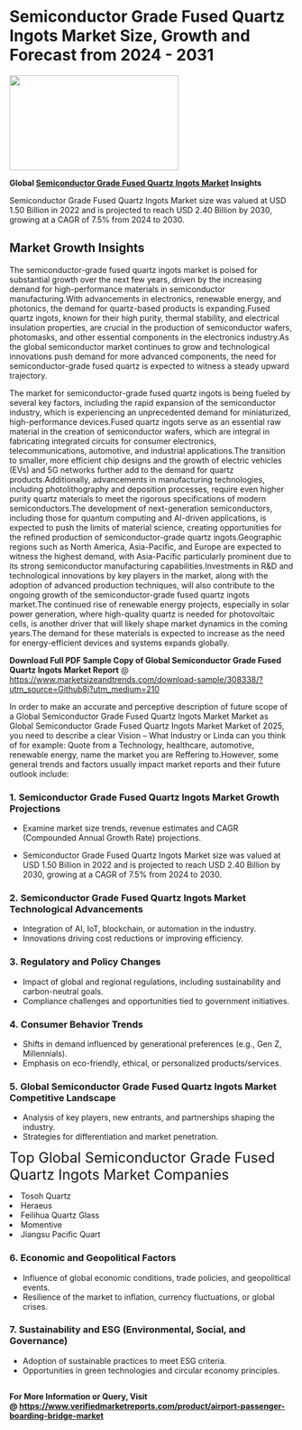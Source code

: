 <H1>Semiconductor Grade Fused Quartz Ingots Market Size, Growth and Forecast from 2024 - 2031</H1><img class="aligncenter size-medium wp-image-584254" src="https://thirdeyenews.in/wp-content/uploads/2024/09/Global-Market-Research-300x168.jpeg" alt="" width="300" height="168" /><p><strong>Global&nbsp;<a href="https://www.marketsizeandtrends.com/download-sample/308338/?utm_source=Github8j?utm_medium=210">Semiconductor Grade Fused Quartz Ingots Market</a> Insights</strong></p><p>Semiconductor Grade Fused Quartz Ingots Market size was valued at USD 1.50 Billion in 2022 and is projected to reach USD 2.40 Billion by 2030, growing at a CAGR of 7.5% from 2024 to 2030.</p><p><h2>Market Growth Insights</h2> <p>The semiconductor-grade fused quartz ingots market is poised for substantial growth over the next few years, driven by the increasing demand for high-performance materials in semiconductor manufacturing.With advancements in electronics, renewable energy, and photonics, the demand for quartz-based products is expanding.Fused quartz ingots, known for their high purity, thermal stability, and electrical insulation properties, are crucial in the production of semiconductor wafers, photomasks, and other essential components in the electronics industry.As the global semiconductor market continues to grow and technological innovations push demand for more advanced components, the need for semiconductor-grade fused quartz is expected to witness a steady upward trajectory.</p> <p>The market for semiconductor-grade fused quartz ingots is being fueled by several key factors, including the rapid expansion of the semiconductor industry, which is experiencing an unprecedented demand for miniaturized, high-performance devices.Fused quartz ingots serve as an essential raw material in the creation of semiconductor wafers, which are integral in fabricating integrated circuits for consumer electronics, telecommunications, automotive, and industrial applications.The transition to smaller, more efficient chip designs and the growth of electric vehicles (EVs) and 5G networks further add to the demand for quartz products.Additionally, advancements in manufacturing technologies, including photolithography and deposition processes, require even higher purity quartz materials to meet the rigorous specifications of modern semiconductors.The development of next-generation semiconductors, including those for quantum computing and AI-driven applications, is expected to push the limits of material science, creating opportunities for the refined production of semiconductor-grade quartz ingots.Geographic regions such as North America, Asia-Pacific, and Europe are expected to witness the highest demand, with Asia-Pacific particularly prominent due to its strong semiconductor manufacturing capabilities.Investments in R&D and technological innovations by key players in the market, along with the adoption of advanced production techniques, will also contribute to the ongoing growth of the semiconductor-grade fused quartz ingots market.The continued rise of renewable energy projects, especially in solar power generation, where high-quality quartz is needed for photovoltaic cells, is another driver that will likely shape market dynamics in the coming years.The demand for these materials is expected to increase as the need for energy-efficient devices and systems expands globally.</p><p><span class=""><strong>Download Full PDF Sample Copy of Global Semiconductor Grade Fused Quartz Ingots Market Report</strong> @ <a href="https://www.marketsizeandtrends.com/download-sample/308338/?utm_source=Github8j?utm_medium=210" target="_blank">https://www.marketsizeandtrends.com/download-sample/308338/?utm_source=Github8j?utm_medium=210</a></span></p><p>In order to make an accurate and perceptive description of future scope of a Global&nbsp;Semiconductor Grade Fused Quartz Ingots Market Market as Global&nbsp;Semiconductor Grade Fused Quartz Ingots Market Market of 2025, you need to describe a clear Vision &ndash; What Industry or Linda can you think of for example: Quote from a Technology, healthcare, automotive, renewable energy, name the market you are Reffering to.However, some general trends and factors usually impact market reports and their future outlook include:</p><h3>1.&nbsp;<strong>Semiconductor Grade Fused Quartz Ingots Market Growth Projections</strong></h3><ul><li>Examine market size trends, revenue estimates and CAGR (Compounded Annual Growth Rate) projections.</li><li><p>Semiconductor Grade Fused Quartz Ingots Market size was valued at USD 1.50 Billion in 2022 and is projected to reach USD 2.40 Billion by 2030, growing at a CAGR of 7.5% from 2024 to 2030.</p></li></ul><h3>2.&nbsp;<strong>Semiconductor Grade Fused Quartz Ingots Market Technological Advancements</strong></h3><ul><li>Integration of AI, IoT, blockchain, or automation in the industry.</li><li>Innovations driving cost reductions or improving efficiency.</li></ul><h3>3.&nbsp;<strong>Regulatory and Policy Changes</strong></h3><ul><li>Impact of global and regional regulations, including sustainability and carbon-neutral goals.</li><li>Compliance challenges and opportunities tied to government initiatives.</li></ul><h3>4.&nbsp;<strong>Consumer Behavior Trends</strong></h3><ul><li>Shifts in demand influenced by generational preferences (e.g., Gen Z, Millennials).</li><li>Emphasis on eco-friendly, ethical, or personalized products/services.</li></ul><h3>5.&nbsp;<strong>Global Semiconductor Grade Fused Quartz Ingots Market Competitive Landscape</strong></h3><ul><li>Analysis of key players, new entrants, and partnerships shaping the industry.</li><li>Strategies for differentiation and market penetration.</li></ul><p data-pm-slice="1 1 []"><span style="color: inherit; font-family: inherit; font-size: 25px;">Top Global Semiconductor Grade Fused Quartz Ingots Market Companies</span></p><div class="" data-test-id=""><p><li>Tosoh Quartz</li><li> Heraeus</li><li> Feilihua Quartz Glass</li><li> Momentive</li><li> Jiangsu Pacific Quart</li></p></div><h3>6.&nbsp;<strong>Economic and Geopolitical Factors</strong></h3><ul><li>Influence of global economic conditions, trade policies, and geopolitical events.</li><li>Resilience of the market to inflation, currency fluctuations, or global crises.</li></ul><h3>7.&nbsp;<strong>Sustainability and ESG (Environmental, Social, and Governance)</strong></h3><ul><li>Adoption of sustainable practices to meet ESG criteria.</li><li>Opportunities in green technologies and circular economy principles.</li></ul><h2><strong style="font-size: 14px;">For More Information or Query, Visit @&nbsp;</strong><a style="background-color: #ffffff; font-size: 14px;" href="https://www.marketsizeandtrends.com/report/semiconductor-grade-fused-quartz-ingots-market/" target="_blank">https://www.verifiedmarketreports.com/product/airport-passenger-boarding-bridge-market</a></h2>